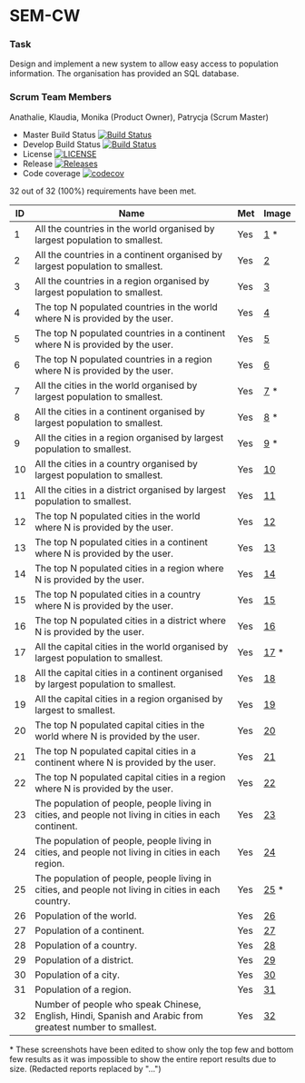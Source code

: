 # SEM-CW

### Task
Design and implement a new system to allow easy access to population information. The organisation has provided an SQL database.

### Scrum Team Members
Anathalie, 
Klaudia, 
Monika (Product Owner), 
Patrycja (Scrum Master)


- Master Build Status [![Build Status](https://travis-ci.com/KlaudiaJaros/SEM-CW.svg?branch=master)](https://travis-ci.com/KlaudiaJaros/SEM-CW)
- Develop Build Status [![Build Status](https://travis-ci.com/KlaudiaJaros/SEM-CW.svg?branch=develop)](https://travis-ci.com/KlaudiaJaros/SEM-CW)  
- License [![LICENSE](https://img.shields.io/github/license/KlaudiaJaros/SEM-CW.svg?style=flat-square)](https://github.com/KlaudiaJaros/SEM-CW/blob/master/LICENSE)
- Release [![Releases](https://img.shields.io/github/release/KlaudiaJaros/SEM-CW/all.svg?style=flat-square)](https://github.com/KlaudiaJaros/SEM-CW/releases)
- Code coverage [![codecov](https://codecov.io/gh/KlaudiaJaros/SEM-CW/branch/master/graph/badge.svg?token=AYX9BK85IP)](https://codecov.io/gh/KlaudiaJaros/SEM-CW)

32 out of 32 (100%) requirements have been met.

| ID | Name | Met | Image |
| --------------- | ------------ |  --------------- | ------------ | 
| 1 | All the countries in the world organised by largest population to smallest. | Yes |  [1](https://github.com/KlaudiaJaros/SEM-CW/blob/master/report%20screenshots/allcountries.png) * |
| 2 | All the countries in a continent organised by largest population to smallest. | Yes |  [2](https://github.com/KlaudiaJaros/SEM-CW/blob/master/report%20screenshots/allcountries-cont.png)  |
| 3 | All the countries in a region organised by largest population to smallest. | Yes |  [3](https://github.com/KlaudiaJaros/SEM-CW/blob/master/report%20screenshots/allcountries-reg.png)  |
| 4 | The top N populated countries in the world where N is provided by the user. | Yes |  [4](https://github.com/KlaudiaJaros/SEM-CW/blob/master/report%20screenshots/topncountries.png)  |
| 5 | The top N populated countries in a continent where N is provided by the user. | Yes |  [5](https://github.com/KlaudiaJaros/SEM-CW/blob/master/report%20screenshots/topncountries-cont.png) |
| 6 | The top N populated countries in a region where N is provided by the user. | Yes | [6](https://github.com/KlaudiaJaros/SEM-CW/blob/master/report%20screenshots/topncountries-reg.png)  |
| 7 | All the cities in the world organised by largest population to smallest. | Yes | [7](https://github.com/KlaudiaJaros/SEM-CW/blob/master/report%20screenshots/allcities.png) * | 
| 8 | All the cities in a continent organised by largest population to smallest. | Yes |  [8](https://github.com/KlaudiaJaros/SEM-CW/blob/master/report%20screenshots/allcities-cont.png) * |
| 9 | All the cities in a region organised by largest population to smallest. | Yes |  [9](https://github.com/KlaudiaJaros/SEM-CW/blob/master/report%20screenshots/allcities-reg.png) * |
| 10 | All the cities in a country organised by largest population to smallest. | Yes |  [10](https://github.com/KlaudiaJaros/SEM-CW/blob/master/report%20screenshots/allcities-country.png)  |
| 11 | All the cities in a district organised by largest population to smallest. | Yes |  [11](https://github.com/KlaudiaJaros/SEM-CW/blob/master/report%20screenshots/allcities-dis.png)  |
| 12 | The top N populated cities in the world where N is provided by the user. | Yes | [12](https://github.com/KlaudiaJaros/SEM-CW/blob/master/report%20screenshots/topncities.png) |
| 13 | The top N populated cities in a continent where N is provided by the user. | Yes | [13](https://github.com/KlaudiaJaros/SEM-CW/blob/master/report%20screenshots/topncities-cont.png) |
| 14 | The top N populated cities in a region where N is provided by the user. | Yes | [14](https://github.com/KlaudiaJaros/SEM-CW/blob/master/report%20screenshots/topncities-reg.png) |
| 15 | The top N populated cities in a country where N is provided by the user. | Yes | [15](https://github.com/KlaudiaJaros/SEM-CW/blob/master/report%20screenshots/topncities-country.png) |
| 16 | The top N populated cities in a district where N is provided by the user. | Yes | [16](https://github.com/KlaudiaJaros/SEM-CW/blob/master/report%20screenshots/topncities-dis.png) |
| 17 | All the capital cities in the world organised by largest population to smallest. | Yes | [17](https://github.com/KlaudiaJaros/SEM-CW/blob/master/report%20screenshots/allcapcities.png) * |
| 18 | All the capital cities in a continent organised by largest population to smallest. | Yes | [18](https://github.com/KlaudiaJaros/SEM-CW/blob/master/report%20screenshots/allcapcities-cont.png) |
| 19 | All the capital cities in a region organised by largest to smallest. | Yes | [19](https://github.com/KlaudiaJaros/SEM-CW/blob/master/report%20screenshots/allcapcities-reg.png) |
| 20 | The top N populated capital cities in the world where N is provided by the user. | Yes | [20](https://github.com/KlaudiaJaros/SEM-CW/blob/master/report%20screenshots/topncapcities.png) |
| 21 | The top N populated capital cities in a continent where N is provided by the user. | Yes | [21](https://github.com/KlaudiaJaros/SEM-CW/blob/master/report%20screenshots/topncapcities-cont.png) |
| 22 | The top N populated capital cities in a region where N is provided by the user. | Yes | [22](https://github.com/KlaudiaJaros/SEM-CW/blob/master/report%20screenshots/topncapcities-reg.png) |
| 23 | The population of people, people living in cities, and people not living in cities in each continent. | Yes | [23](https://github.com/KlaudiaJaros/SEM-CW/blob/master/report%20screenshots/population-cont.png) |
| 24 | The population of people, people living in cities, and people not living in cities in each region. | Yes | [24](https://github.com/KlaudiaJaros/SEM-CW/blob/master/report%20screenshots/population-reg.png) |
| 25 | The population of people, people living in cities, and people not living in cities in each country. | Yes | [25](https://github.com/KlaudiaJaros/SEM-CW/blob/master/report%20screenshots/population-country.png) * |
| 26 | Population of the world. | Yes | [26](https://github.com/KlaudiaJaros/SEM-CW/blob/master/report%20screenshots/world.png) |
| 27 | Population of a continent. | Yes | [27](https://github.com/KlaudiaJaros/SEM-CW/blob/master/report%20screenshots/continent.png) |
| 28 | Population of a country. | Yes | [28](https://github.com/KlaudiaJaros/SEM-CW/blob/master/report%20screenshots/country.png) |
| 29 | Population of a district. | Yes | [29](https://github.com/KlaudiaJaros/SEM-CW/blob/master/report%20screenshots/district.png) |
| 30 | Population of a city. | Yes | [30](https://github.com/KlaudiaJaros/SEM-CW/blob/master/report%20screenshots/city.png) |
| 31 | Population of a region. | Yes | [31](https://github.com/KlaudiaJaros/SEM-CW/blob/master/report%20screenshots/region.png) |
| 32 | Number of people who speak Chinese, English, Hindi, Spanish and Arabic from greatest number to smallest. | Yes | [32](https://github.com/KlaudiaJaros/SEM-CW/blob/master/report%20screenshots/language.png) |

\* These screenshots have been edited to show only the top few and bottom few results as it was impossible to show the entire report results due to size. (Redacted reports replaced by "...")


